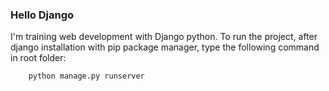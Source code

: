 ### Hello Django

I'm training web development with Django python. To run the project, after django installation with pip package manager, type the following command in root folder:

        python manage.py runserver
